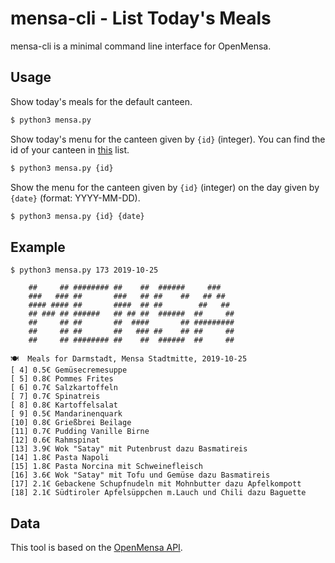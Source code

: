 # mensa-cli - List Today's Meals

mensa-cli is a minimal command line interface for OpenMensa. 

## Usage

Show today's meals for the default canteen.

```bash
$ python3 mensa.py
```

Show today's menu for the canteen given by `{id}` (integer). You can find the id of your canteen in [this](https://openmensa.org/api/v2/canteens?page=1) list.

```bash
$ python3 mensa.py {id}
```

Show the menu for the canteen given by `{id}` (integer) on the day given by `{date}` (format: YYYY-MM-DD).

```bash
$ python3 mensa.py {id} {date}
```

## Example

```
$ python3 mensa.py 173 2019-10-25
                         
	##     ## ######## ##    ##  ######     ###    
	###   ### ##       ###   ## ##    ##   ## ##   
	#### #### ##       ####  ## ##        ##   ##  
	## ### ## ######   ## ## ##  ######  ##     ## 
	##     ## ##       ##  ####       ## ######### 
	##     ## ##       ##   ### ##    ## ##     ## 
	##     ## ######## ##    ##  ######  ##     ##                           

🍽  Meals for Darmstadt, Mensa Stadtmitte, 2019-10-25              
[ 4] 0.5€ Gemüsecremesuppe                                            
[ 5] 0.8€ Pommes Frites                                               
[ 6] 0.7€ Salzkartoffeln                                              
[ 7] 0.7€ Spinatreis                                                  
[ 8] 0.8€ Kartoffelsalat                                              
[ 9] 0.5€ Mandarinenquark                                             
[10] 0.8€ Grießbrei Beilage                                           
[11] 0.7€ Pudding Vanille Birne                                       
[12] 0.6€ Rahmspinat                                                  
[13] 3.9€ Wok "Satay" mit Putenbrust dazu Basmatireis                 
[14] 1.8€ Pasta Napoli                                                
[15] 1.8€ Pasta Norcina mit Schweinefleisch                           
[16] 3.6€ Wok "Satay" mit Tofu und Gemüse dazu Basmatireis            
[17] 2.1€ Gebackene Schupfnudeln mit Mohnbutter dazu Apfelkompott     
[18] 2.1€ Südtiroler Apfelsüppchen m.Lauch und Chili dazu Baguette    
```

## Data

This tool is based on the [OpenMensa API](https://doc.openmensa.org/api/v2/).

